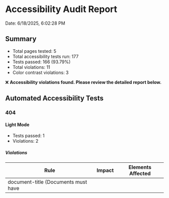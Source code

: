 # Accessibility Audit Report

Date: 6/18/2025, 6:02:28 PM

## Summary

- Total pages tested: 5
- Total accessibility tests run: 177
- Tests passed: 166 (93.79%)
- Total violations: 11
- Color contrast violations: 3

❌ **Accessibility violations found. Please review the detailed report below.**

## Automated Accessibility Tests

### 404

#### Light Mode

- Tests passed: 1
- Violations: 2

##### Violations

| Rule | Impact | Elements Affected |
|------|--------|-------------------|
| document-title (Documents must have <title> element to aid in navigation) | serious | 1 |
| html-has-lang (<html> element must have a lang attribute) | serious | 1 |

#### Dark Mode

- Tests passed: 1
- Violations: 2

##### Violations

| Rule | Impact | Elements Affected |
|------|--------|-------------------|
| document-title (Documents must have <title> element to aid in navigation) | serious | 1 |
| html-has-lang (<html> element must have a lang attribute) | serious | 1 |

### index

#### Light Mode

- Tests passed: 20
- Violations: 0

#### Dark Mode

- Tests passed: 20
- Violations: 0

### calculator

#### Light Mode

- Tests passed: 23
- Violations: 0

#### Dark Mode

- Tests passed: 23
- Violations: 0

### component-examples

#### Light Mode

- Tests passed: 23
- Violations: 1

##### Violations

| Rule | Impact | Elements Affected |
|------|--------|-------------------|
| button-name (Buttons must have discernible text) | critical | 1 |

#### Dark Mode

- Tests passed: 23
- Violations: 2

##### Violations

| Rule | Impact | Elements Affected |
|------|--------|-------------------|
| button-name (Buttons must have discernible text) | critical | 1 |
| color-contrast (Elements must meet minimum color contrast ratio thresholds) | serious | 4 |

### color-palette-showcase

#### Light Mode

- Tests passed: 16
- Violations: 2

##### Violations

| Rule | Impact | Elements Affected |
|------|--------|-------------------|
| color-contrast (Elements must meet minimum color contrast ratio thresholds) | serious | 2 |
| label (Form elements must have labels) | critical | 1 |

#### Dark Mode

- Tests passed: 16
- Violations: 2

##### Violations

| Rule | Impact | Elements Affected |
|------|--------|-------------------|
| color-contrast (Elements must meet minimum color contrast ratio thresholds) | serious | 2 |
| label (Form elements must have labels) | critical | 1 |

## Manual Color Contrast Tests

❌ **172 color contrast issues found.**

| Page | Mode | Element | Text | Text Color | Background | Ratio | Required |
|------|------|---------|------|------------|------------|-------|----------|
| index.html | light | a | Beyond Solutions | rgb(51, 75, 78) | rgba(0, 0, 0, 0) | 2.26 | 4.5 |
| index.html | light | a | Sobre Nosotros | rgb(51, 75, 78) | rgba(0, 0, 0, 0) | 2.26 | 4.5 |
| index.html | light | span | Sobre Nosotros | rgb(51, 75, 78) | rgba(0, 0, 0, 0) | 2.26 | 4.5 |
| index.html | light | a | Modelo | rgb(39, 39, 42) | rgba(0, 0, 0, 0) | 1.41 | 4.5 |
| index.html | light | span | Modelo | rgb(39, 39, 42) | rgba(0, 0, 0, 0) | 1.41 | 4.5 |
| index.html | light | a | ¿Por qué Beyond? | rgb(39, 39, 42) | rgba(0, 0, 0, 0) | 1.41 | 4.5 |
| index.html | light | span | ¿Por qué Beyond? | rgb(39, 39, 42) | rgba(0, 0, 0, 0) | 1.41 | 4.5 |
| index.html | light | a | Sectores | rgb(39, 39, 42) | rgba(0, 0, 0, 0) | 1.41 | 4.5 |
| index.html | light | span | Sectores | rgb(39, 39, 42) | rgba(0, 0, 0, 0) | 1.41 | 4.5 |
| index.html | light | a | Capacidades | rgb(39, 39, 42) | rgba(0, 0, 0, 0) | 1.41 | 4.5 |
| index.html | light | span | Capacidades | rgb(39, 39, 42) | rgba(0, 0, 0, 0) | 1.41 | 4.5 |
| index.html | light | a | Calculadora | rgb(39, 39, 42) | rgba(0, 0, 0, 0) | 1.41 | 4.5 |
| index.html | light | span | Calculadora | rgb(39, 39, 42) | rgba(0, 0, 0, 0) | 1.41 | 4.5 |
| index.html | light | a | Contacto | rgb(39, 39, 42) | rgba(0, 0, 0, 0) | 1.41 | 4.5 |
| index.html | light | span | Contacto | rgb(39, 39, 42) | rgba(0, 0, 0, 0) | 1.41 | 4.5 |
| index.html | light | h2 | Modelo | rgb(39, 39, 42) | rgba(0, 0, 0, 0) | 1.41 | 3 |
| index.html | light | p | El modelo abarca la orquestación integral de terre... | rgb(39, 39, 42) | rgba(0, 0, 0, 0) | 1.41 | 4.5 |
| index.html | light | span | Identificación estratégica de suministros en funci... | rgb(39, 39, 42) | rgba(0, 0, 0, 0) | 1.41 | 4.5 |
| index.html | light | span | Incorporación de propuestas arquitectónicas innova... | rgb(39, 39, 42) | rgba(0, 0, 0, 0) | 1.41 | 4.5 |
| index.html | light | span | Cumplimiento regulatorio integral permitiendo real... | rgb(39, 39, 42) | rgba(0, 0, 0, 0) | 1.41 | 4.5 |
| index.html | light | span | Ejecución eficiente mediante digitalización y cola... | rgb(39, 39, 42) | rgba(0, 0, 0, 0) | 1.41 | 4.5 |
| index.html | light | span | Estrategias de mercado basadas en big-data para un... | rgb(39, 39, 42) | rgba(0, 0, 0, 0) | 1.41 | 4.5 |
| index.html | light | span | Administración y mantenimiento profesional orienta... | rgb(39, 39, 42) | rgba(0, 0, 0, 0) | 1.41 | 4.5 |
| index.html | light | h2 | ¿Por qué Beyond? | rgb(39, 39, 42) | rgba(0, 0, 0, 0) | 1.41 | 3 |
| index.html | light | h3 | DISEÑO CON PROPÓSITO Y BIENESTAR | rgb(36, 59, 68) | rgba(0, 0, 0, 0) | 1.78 | 4.5 |
| index.html | light | p | Arquitectura, arte y materiales que elevan la vida... | rgb(39, 39, 42) | rgba(0, 0, 0, 0) | 1.41 | 4.5 |
| index.html | light | h3 | TECNOLOGÍA Y EFICIENCIA OPERATIVA | rgb(36, 59, 68) | rgba(0, 0, 0, 0) | 1.78 | 4.5 |
| index.html | light | p | Automatización, data y excelencia operativa que op... | rgb(39, 39, 42) | rgba(0, 0, 0, 0) | 1.41 | 4.5 |
| index.html | light | h3 | COMPROMISO SOCIAL Y AMBIENTAL | rgb(36, 59, 68) | rgba(0, 0, 0, 0) | 1.78 | 4.5 |
| index.html | light | p | Construcción responsable con impacto positivo, res... | rgb(39, 39, 42) | rgba(0, 0, 0, 0) | 1.41 | 4.5 |
| index.html | light | h2 | Sectores | rgb(39, 39, 42) | rgba(0, 0, 0, 0) | 1.41 | 3 |
| index.html | light | h3 | RESIDENCIAL | rgb(39, 39, 42) | rgba(0, 0, 0, 0) | 1.41 | 4.5 |
| index.html | light | p | Estilo de vida exclusivo y sostenible, donde diseñ... | rgb(39, 39, 42) | rgba(0, 0, 0, 0) | 1.41 | 4.5 |
| index.html | light | h3 | RESTAURACIÓN Y RECONVERSIÓN | rgb(39, 39, 42) | rgba(0, 0, 0, 0) | 1.41 | 4.5 |
| index.html | light | p | Restauración de alta gama que fusiona conservación... | rgb(39, 39, 42) | rgba(0, 0, 0, 0) | 1.41 | 4.5 |
| index.html | light | h3 | EDUCACIÓN, ARTE Y CULTURA | rgb(39, 39, 42) | rgba(0, 0, 0, 0) | 1.41 | 4.5 |
| index.html | light | p | Espacios que impulsan la educación, el arte y la c... | rgb(39, 39, 42) | rgba(0, 0, 0, 0) | 1.41 | 4.5 |
| index.html | light | h3 | COMERCIAL E INDUSTRIAL | rgb(39, 39, 42) | rgba(0, 0, 0, 0) | 1.41 | 4.5 |
| index.html | light | p | Entornos dinámicos que combinan diseño, tecnología... | rgb(39, 39, 42) | rgba(0, 0, 0, 0) | 1.41 | 4.5 |
| index.html | light | h2 | Capacidades | rgb(39, 39, 42) | rgba(0, 0, 0, 0) | 1.41 | 3 |
| index.html | light | h3 | Terrenos – Adquisión Inteligente | rgb(39, 39, 42) | rgba(0, 0, 0, 0) | 1.41 | 3 |
| index.html | light | p | Mediante el análisis avanzado de big data, parámet... | rgb(39, 39, 42) | rgba(0, 0, 0, 0) | 1.41 | 4.5 |
| index.html | light | h3 | Materiales – Redefiniendo la cadena de suministros | rgb(39, 39, 42) | rgba(0, 0, 0, 0) | 1.41 | 3 |
| index.html | light | p | Optimizamos la cadena de suministro mediante tecno... | rgb(39, 39, 42) | rgba(0, 0, 0, 0) | 1.41 | 4.5 |
| index.html | light | h3 | Arquitectura – Vanguardismo y Alto Impacto | rgb(39, 39, 42) | rgba(0, 0, 0, 0) | 1.41 | 3 |
| index.html | light | p | Diseñamos espacios urbanos que integran modernismo... | rgb(39, 39, 42) | rgba(0, 0, 0, 0) | 1.41 | 4.5 |
| index.html | light | h3 | Diseño – Adaptabilidad, Tecnología, Experiencia | rgb(39, 39, 42) | rgba(0, 0, 0, 0) | 1.41 | 3 |
| index.html | light | p | Desarrollamos espacios modulares y personalizables... | rgb(39, 39, 42) | rgba(0, 0, 0, 0) | 1.41 | 4.5 |
| index.html | light | h3 | Arte – Curaduría, Identidad, Experiencia | rgb(39, 39, 42) | rgba(0, 0, 0, 0) | 1.41 | 3 |
| index.html | light | p | Fusionamos arte y arquitectura mediante una curadu... | rgb(39, 39, 42) | rgba(0, 0, 0, 0) | 1.41 | 4.5 |
| index.html | light | h3 | Regulatorio – Gestión Normativa Integral | rgb(39, 39, 42) | rgba(0, 0, 0, 0) | 1.41 | 3 |
| index.html | light | p | Ofrecemos una gestión experta en normativas, licen... | rgb(39, 39, 42) | rgba(0, 0, 0, 0) | 1.41 | 4.5 |
| index.html | light | h3 | Construcción – Tecnológica y Global | rgb(39, 39, 42) | rgba(0, 0, 0, 0) | 1.41 | 3 |
| index.html | light | p | Conectamos una red global de constructores (BGP) q... | rgb(39, 39, 42) | rgba(0, 0, 0, 0) | 1.41 | 4.5 |
| index.html | light | h3 | Desarrollo – Modelo Inmobiliario Disruptor | rgb(39, 39, 42) | rgba(0, 0, 0, 0) | 1.41 | 3 |
| index.html | light | p | Revolucionamos el desarrollo inmobiliario con una ... | rgb(39, 39, 42) | rgba(0, 0, 0, 0) | 1.41 | 4.5 |
| index.html | light | h3 | Comercialización – Datos, Precisión y Conversión | rgb(39, 39, 42) | rgba(0, 0, 0, 0) | 1.41 | 3 |
| index.html | light | p | Implementamos inteligencia de mercado basada en bi... | rgb(39, 39, 42) | rgba(0, 0, 0, 0) | 1.41 | 4.5 |
| index.html | light | h3 | Operación – Rendimiento y Optimización | rgb(39, 39, 42) | rgba(0, 0, 0, 0) | 1.41 | 3 |
| index.html | light | p | Gestionamos activos inmobiliarios con una platafor... | rgb(39, 39, 42) | rgba(0, 0, 0, 0) | 1.41 | 4.5 |
| index.html | light | h2 | Contacto | rgb(39, 39, 42) | rgba(0, 0, 0, 0) | 1.41 | 3 |
| index.html | light | p | Teléfono Fijo | rgb(113, 113, 122) | rgba(0, 0, 0, 0) | 4.35 | 4.5 |
| index.html | light | a | +52 55 (86470143) - Recepción | rgb(39, 39, 42) | rgba(0, 0, 0, 0) | 1.41 | 4.5 |
| index.html | light | p | WhatsApp Business | rgb(113, 113, 122) | rgba(0, 0, 0, 0) | 4.35 | 4.5 |
| index.html | light | a | +52 55 (60553710) - Business WA | rgb(39, 39, 42) | rgba(0, 0, 0, 0) | 1.41 | 4.5 |
| index.html | light | p | Email | rgb(113, 113, 122) | rgba(0, 0, 0, 0) | 4.35 | 4.5 |
| index.html | light | a | info@beyondsolutions.app | rgb(39, 39, 42) | rgba(0, 0, 0, 0) | 1.41 | 4.5 |
| index.html | light | p | Sitio Web | rgb(113, 113, 122) | rgba(0, 0, 0, 0) | 4.35 | 4.5 |
| index.html | light | a | www.beyondsolutions.app | rgb(39, 39, 42) | rgba(0, 0, 0, 0) | 1.41 | 4.5 |
| index.html | light | p | Haz clic aquí para programar una reunión con nuest... | rgb(113, 113, 122) | rgba(0, 0, 0, 0) | 4.35 | 4.5 |
| index.html | light | h3 | Beyond Solutions | rgb(51, 75, 78) | rgba(0, 0, 0, 0) | 2.26 | 3 |
| index.html | light | p | Desarrollo inmobiliario inteligente | rgb(113, 113, 122) | rgba(0, 0, 0, 0) | 4.35 | 4.5 |
| index.html | light | h4 | Alianzas estratégicas | rgb(113, 113, 122) | rgba(0, 0, 0, 0) | 4.35 | 4.5 |
| index.html | light | p | © 2025 Beyond Solutions. Todos los derechos reserv... | rgb(113, 113, 122) | rgba(0, 0, 0, 0) | 4.35 | 4.5 |
| index.html | light | a | Contacto | rgb(113, 113, 122) | rgba(0, 0, 0, 0) | 4.35 | 4.5 |
| calculator.html | light | a | Beyond Solutions | rgb(51, 75, 78) | rgba(0, 0, 0, 0) | 2.26 | 4.5 |
| calculator.html | light | a | Sobre Nosotros | rgb(39, 39, 42) | rgba(0, 0, 0, 0) | 1.41 | 4.5 |
| calculator.html | light | span | Sobre Nosotros | rgb(39, 39, 42) | rgba(0, 0, 0, 0) | 1.41 | 4.5 |
| calculator.html | light | a | Modelo | rgb(39, 39, 42) | rgba(0, 0, 0, 0) | 1.41 | 4.5 |
| calculator.html | light | span | Modelo | rgb(39, 39, 42) | rgba(0, 0, 0, 0) | 1.41 | 4.5 |
| calculator.html | light | a | ¿Por qué Beyond? | rgb(39, 39, 42) | rgba(0, 0, 0, 0) | 1.41 | 4.5 |
| calculator.html | light | span | ¿Por qué Beyond? | rgb(39, 39, 42) | rgba(0, 0, 0, 0) | 1.41 | 4.5 |
| calculator.html | light | a | Sectores | rgb(39, 39, 42) | rgba(0, 0, 0, 0) | 1.41 | 4.5 |
| calculator.html | light | span | Sectores | rgb(39, 39, 42) | rgba(0, 0, 0, 0) | 1.41 | 4.5 |
| calculator.html | light | a | Capacidades | rgb(39, 39, 42) | rgba(0, 0, 0, 0) | 1.41 | 4.5 |
| calculator.html | light | span | Capacidades | rgb(39, 39, 42) | rgba(0, 0, 0, 0) | 1.41 | 4.5 |
| calculator.html | light | a | Calculadora | rgb(51, 75, 78) | rgba(0, 0, 0, 0) | 2.26 | 4.5 |
| calculator.html | light | span | Calculadora | rgb(51, 75, 78) | rgba(0, 0, 0, 0) | 2.26 | 4.5 |
| calculator.html | light | a | Contacto | rgb(39, 39, 42) | rgba(0, 0, 0, 0) | 1.41 | 4.5 |
| calculator.html | light | span | Contacto | rgb(39, 39, 42) | rgba(0, 0, 0, 0) | 1.41 | 4.5 |
| calculator.html | light | h1 | Calculadora de Presupuesto Inmobiliario | rgb(51, 75, 78) | rgba(0, 0, 0, 0) | 2.26 | 3 |
| calculator.html | light | p | Sigue los pasos para estimar el presupuesto, márge... | rgb(63, 63, 70) | rgba(0, 0, 0, 0) | 2.01 | 4.5 |
| calculator.html | light | h3 | Resumen | rgb(17, 24, 39) | rgba(0, 0, 0, 0) | 1.18 | 4.5 |
| calculator.html | light | span | Tipo de proyecto | rgb(31, 41, 55) | rgba(0, 0, 0, 0) | 1.43 | 4.5 |
| calculator.html | light | span | Entidad | rgb(31, 41, 55) | rgba(0, 0, 0, 0) | 1.43 | 4.5 |
| calculator.html | light | span | Presupuesto | rgb(31, 41, 55) | rgba(0, 0, 0, 0) | 1.43 | 4.5 |
| calculator.html | light | span | Dirección | rgb(31, 41, 55) | rgba(0, 0, 0, 0) | 1.43 | 4.5 |
| calculator.html | light | span | Superficie | rgb(31, 41, 55) | rgba(0, 0, 0, 0) | 1.43 | 4.5 |
| calculator.html | light | span | Superficie útil | rgb(31, 41, 55) | rgba(0, 0, 0, 0) | 1.43 | 4.5 |
| calculator.html | light | span | Uso de suelo | rgb(31, 41, 55) | rgba(0, 0, 0, 0) | 1.43 | 4.5 |
| calculator.html | light | h3 | Beyond Solutions | rgb(51, 75, 78) | rgba(0, 0, 0, 0) | 2.26 | 3 |
| calculator.html | light | p | Desarrollo inmobiliario inteligente | rgb(113, 113, 122) | rgba(0, 0, 0, 0) | 4.35 | 4.5 |
| calculator.html | light | p | © 2025 Beyond Solutions. Todos los derechos reserv... | rgb(113, 113, 122) | rgba(0, 0, 0, 0) | 4.35 | 4.5 |
| calculator.html | light | a | Contacto | rgb(113, 113, 122) | rgba(0, 0, 0, 0) | 4.35 | 4.5 |
| component-examples.html | light | h2 | Buttons | rgb(51, 75, 78) | rgba(0, 0, 0, 0) | 2.26 | 3 |
| component-examples.html | light | h3 | Primary Button | rgb(25, 37, 37) | rgba(0, 0, 0, 0) | 1.33 | 4.5 |
| component-examples.html | light | h3 | Secondary Button | rgb(25, 37, 37) | rgba(0, 0, 0, 0) | 1.33 | 4.5 |
| component-examples.html | light | h3 | Tertiary Button | rgb(25, 37, 37) | rgba(0, 0, 0, 0) | 1.33 | 4.5 |
| component-examples.html | light | button | Tertiary Button | rgb(51, 75, 78) | rgba(0, 0, 0, 0) | 2.26 | 4.5 |
| component-examples.html | light | h3 | Disabled Button | rgb(25, 37, 37) | rgba(0, 0, 0, 0) | 1.33 | 4.5 |
| component-examples.html | light | button | Disabled Button | rgb(104, 118, 124) | rgb(173, 179, 183) | 2.22 | 4.5 |
| component-examples.html | light | h3 | Icon Button | rgb(25, 37, 37) | rgba(0, 0, 0, 0) | 1.33 | 4.5 |
| component-examples.html | light | h2 | Form Elements | rgb(51, 75, 78) | rgba(0, 0, 0, 0) | 2.26 | 3 |
| component-examples.html | light | h3 | Text Input | rgb(25, 37, 37) | rgba(0, 0, 0, 0) | 1.33 | 4.5 |
| component-examples.html | light | label | Name | rgb(25, 37, 37) | rgba(0, 0, 0, 0) | 1.33 | 4.5 |
| component-examples.html | light | h3 | Select Dropdown | rgb(25, 37, 37) | rgba(0, 0, 0, 0) | 1.33 | 4.5 |
| component-examples.html | light | label | Country | rgb(25, 37, 37) | rgba(0, 0, 0, 0) | 1.33 | 4.5 |
| component-examples.html | light | h3 | Checkbox | rgb(25, 37, 37) | rgba(0, 0, 0, 0) | 1.33 | 4.5 |
| component-examples.html | light | label | Subscribe to newsletter... | rgb(25, 37, 37) | rgba(0, 0, 0, 0) | 1.33 | 4.5 |
| component-examples.html | light | span | Subscribe to newsletter | rgb(25, 37, 37) | rgba(0, 0, 0, 0) | 1.33 | 4.5 |
| component-examples.html | light | h2 | Cards | rgb(51, 75, 78) | rgba(0, 0, 0, 0) | 2.26 | 3 |
| component-examples.html | light | h3 | Basic Card | rgb(25, 37, 37) | rgba(0, 0, 0, 0) | 1.33 | 4.5 |
| component-examples.html | light | h3 | Card Title | rgb(25, 37, 37) | rgba(0, 0, 0, 0) | 1.33 | 4.5 |
| component-examples.html | light | p | This is a basic card component with a title and co... | rgb(51, 75, 78) | rgba(0, 0, 0, 0) | 2.26 | 4.5 |
| component-examples.html | light | a | Learn More → | rgb(51, 75, 78) | rgba(0, 0, 0, 0) | 2.26 | 4.5 |
| component-examples.html | light | h3 | Feature Card | rgb(25, 37, 37) | rgba(0, 0, 0, 0) | 1.33 | 4.5 |
| component-examples.html | light | h3 | Feature Title | rgb(25, 37, 37) | rgba(0, 0, 0, 0) | 1.33 | 4.5 |
| component-examples.html | light | p | This is a feature card with an icon, title, and de... | rgb(51, 75, 78) | rgba(0, 0, 0, 0) | 2.26 | 4.5 |
| component-examples.html | light | h2 | Alerts & Notifications | rgb(51, 75, 78) | rgba(0, 0, 0, 0) | 2.26 | 3 |
| component-examples.html | light | h3 | Info Alert | rgb(25, 37, 37) | rgba(0, 0, 0, 0) | 1.33 | 4.5 |
| component-examples.html | light | p | Information | rgb(25, 37, 37) | rgba(0, 0, 0, 0) | 1.33 | 4.5 |
| component-examples.html | light | p | This feature is only available to registered users... | rgb(25, 37, 37) | rgba(0, 0, 0, 0) | 1.33 | 4.5 |
| component-examples.html | light | h3 | Success Alert | rgb(25, 37, 37) | rgba(0, 0, 0, 0) | 1.33 | 4.5 |
| component-examples.html | light | p | Success! | rgb(21, 128, 61) | rgba(0, 0, 0, 0) | 4.19 | 4.5 |
| component-examples.html | light | p | Your changes have been saved successfully. | rgb(21, 128, 61) | rgba(0, 0, 0, 0) | 4.19 | 4.5 |
| component-examples.html | light | h2 | Typography Components | rgb(51, 75, 78) | rgba(0, 0, 0, 0) | 2.26 | 3 |
| component-examples.html | light | h3 | Page Title | rgb(25, 37, 37) | rgba(0, 0, 0, 0) | 1.33 | 4.5 |
| component-examples.html | light | h1 | Page Title | rgb(25, 37, 37) | rgba(0, 0, 0, 0) | 1.33 | 3 |
| component-examples.html | light | h3 | Section Heading | rgb(25, 37, 37) | rgba(0, 0, 0, 0) | 1.33 | 4.5 |
| component-examples.html | light | h2 | Section Heading | rgb(25, 37, 37) | rgba(0, 0, 0, 0) | 1.33 | 3 |
| component-examples.html | light | h3 | Quote | rgb(25, 37, 37) | rgba(0, 0, 0, 0) | 1.33 | 4.5 |
| component-examples.html | light | p | This is a quotation that stands out from the regul... | rgb(51, 75, 78) | rgba(0, 0, 0, 0) | 2.26 | 4.5 |
| component-examples.html | dark | button | Tertiary Button | rgb(51, 75, 78) | rgba(0, 0, 0, 0) | 2.26 | 4.5 |
| component-examples.html | dark | button | Disabled Button | rgb(104, 118, 124) | rgb(173, 179, 183) | 2.22 | 4.5 |
| component-examples.html | dark | label | Name | rgb(25, 37, 37) | rgba(0, 0, 0, 0) | 1.33 | 4.5 |
| component-examples.html | dark | label | Country | rgb(25, 37, 37) | rgba(0, 0, 0, 0) | 1.33 | 4.5 |
| component-examples.html | dark | label | Subscribe to newsletter... | rgb(25, 37, 37) | rgba(0, 0, 0, 0) | 1.33 | 4.5 |
| component-examples.html | dark | p | Information | rgb(25, 37, 37) | rgba(0, 0, 0, 0) | 1.33 | 4.5 |
| component-examples.html | dark | p | This feature is only available to registered users... | rgb(25, 37, 37) | rgba(0, 0, 0, 0) | 1.33 | 4.5 |
| component-examples.html | dark | p | Success! | rgb(21, 128, 61) | rgba(0, 0, 0, 0) | 4.19 | 4.5 |
| component-examples.html | dark | p | Your changes have been saved successfully. | rgb(21, 128, 61) | rgba(0, 0, 0, 0) | 4.19 | 4.5 |
| color-palette-showcase.html | light | h2 | Primary Colors | rgb(36, 59, 68) | rgba(0, 0, 0, 0) | 1.78 | 3 |
| color-palette-showcase.html | light | p | Our primary color palette consists of sophisticate... | rgb(25, 37, 37) | rgba(0, 0, 0, 0) | 1.33 | 4.5 |
| color-palette-showcase.html | light | h2 | Accent Colors | rgb(36, 59, 68) | rgba(0, 0, 0, 0) | 1.78 | 3 |
| color-palette-showcase.html | light | p | Our accent colors complement the primary palette a... | rgb(25, 37, 37) | rgba(0, 0, 0, 0) | 1.33 | 4.5 |
| color-palette-showcase.html | light | h2 | Text Colors | rgb(36, 59, 68) | rgba(0, 0, 0, 0) | 1.78 | 3 |
| color-palette-showcase.html | light | p | Our text colors are designed for optimal readabili... | rgb(25, 37, 37) | rgba(0, 0, 0, 0) | 1.33 | 4.5 |
| color-palette-showcase.html | light | h3 | Dark Text on Light Background | rgb(25, 37, 37) | rgba(0, 0, 0, 0) | 1.33 | 3 |
| color-palette-showcase.html | light | p | This is body text using our primary dark color (#1... | rgb(25, 37, 37) | rgba(0, 0, 0, 0) | 1.33 | 4.5 |
| color-palette-showcase.html | light | p | This is secondary text using our primary color (#3... | rgb(51, 75, 78) | rgba(0, 0, 0, 0) | 2.26 | 4.5 |
| color-palette-showcase.html | light | h3 | Dark Text on Light Primary Background | rgb(25, 37, 37) | rgba(0, 0, 0, 0) | 1.33 | 3 |
| color-palette-showcase.html | light | p | This is body text using our dark color (#192525) o... | rgb(25, 37, 37) | rgba(0, 0, 0, 0) | 1.33 | 4.5 |
| color-palette-showcase.html | light | h2 | UI Components | rgb(36, 59, 68) | rgba(0, 0, 0, 0) | 1.78 | 3 |
| color-palette-showcase.html | light | p | Our color palette applied to common UI components. | rgb(25, 37, 37) | rgba(0, 0, 0, 0) | 1.33 | 4.5 |
| color-palette-showcase.html | light | h3 | Buttons | rgb(51, 75, 78) | rgba(0, 0, 0, 0) | 2.26 | 3 |
| color-palette-showcase.html | light | h3 | Form Elements | rgb(51, 75, 78) | rgba(0, 0, 0, 0) | 2.26 | 3 |
| color-palette-showcase.html | light | h3 | Alerts | rgb(51, 75, 78) | rgba(0, 0, 0, 0) | 2.26 | 3 |
| color-palette-showcase.html | dark | h3 | Dark Text on Light Background | rgb(25, 37, 37) | rgba(0, 0, 0, 0) | 1.33 | 3 |
| color-palette-showcase.html | dark | p | This is body text using our primary dark color (#1... | rgb(25, 37, 37) | rgba(0, 0, 0, 0) | 1.33 | 4.5 |
| color-palette-showcase.html | dark | p | This is secondary text using our primary color (#3... | rgb(51, 75, 78) | rgba(0, 0, 0, 0) | 2.26 | 4.5 |
| color-palette-showcase.html | dark | h3 | Dark Text on Light Primary Background | rgb(25, 37, 37) | rgba(0, 0, 0, 0) | 1.33 | 3 |
| color-palette-showcase.html | dark | p | This is body text using our dark color (#192525) o... | rgb(25, 37, 37) | rgba(0, 0, 0, 0) | 1.33 | 4.5 |

## Conclusion

❌ **11 accessibility issues need to be addressed.**

### Color Palette Recommendations

- Review and adjust the color palette to ensure all text meets WCAG 2.1 AA contrast requirements
- Pay special attention to text on colored backgrounds
- Consider using darker colors for text or lighter colors for backgrounds
- Test both light and dark modes thoroughly


